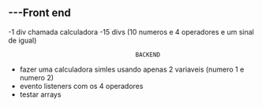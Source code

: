 ---Front end 
-------------------------------------------


-1 div chamada calculadora
-15 divs (10 numeros e 4 operadores e um sinal de igual)






                                        BACKEND

- fazer uma calculadora simles usando apenas 2 variaveis (numero 1 e numero 2)
- evento listeners com os 4 operadores
- testar arrays


